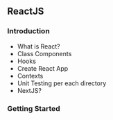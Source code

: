 ## ReactJS

### Introduction 

- What is React?
- Class Components 
- Hooks
- Create React App
- Contexts
- Unit Testing per each directory
- NextJS?


### Getting Started 
